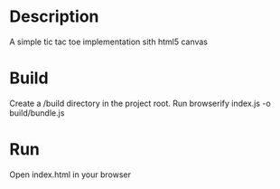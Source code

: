 Description
==========

A simple tic tac toe implementation sith html5 canvas 

Build
==========

Create a /build directory in the project root.
Run browserify index.js -o build/bundle.js 

Run
==========

Open index.html in your browser
